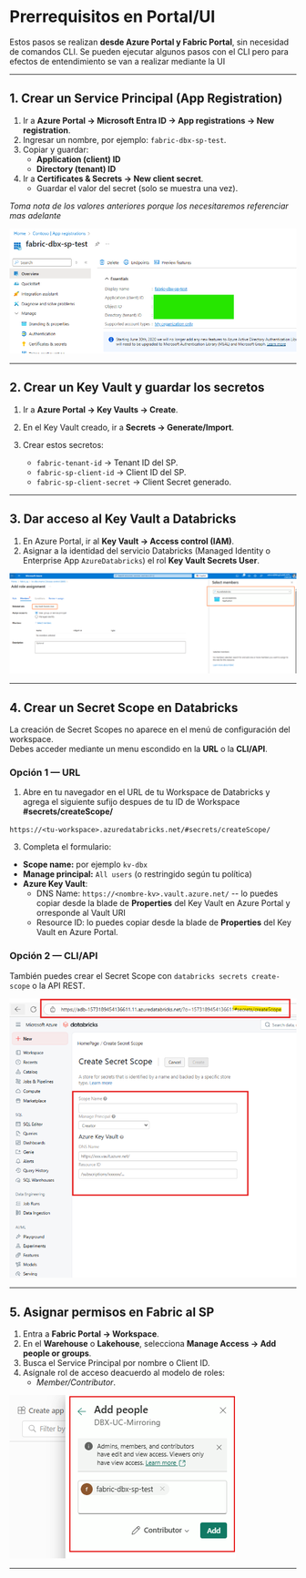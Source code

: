 # Prerrequisitos en Portal/UI

Estos pasos se realizan **desde Azure Portal y Fabric Portal**, sin necesidad de comandos CLI. Se pueden ejecutar algunos pasos con el CLI pero para efectos de entendimiento se van a realizar mediante la UI

---

## 1. Crear un Service Principal (App Registration)

1. Ir a **Azure Portal → Microsoft Entra ID → App registrations → New registration**.  
2. Ingresar un nombre, por ejemplo: `fabric-dbx-sp-test`.  
3. Copiar y guardar:  
   - **Application (client) ID**  
   - **Directory (tenant) ID**  
4. Ir a **Certificates & Secrets → New client secret**.  
   - Guardar el valor del secret (solo se muestra una vez).
  
*Toma nota de los valores anteriores porque los necesitaremos referenciar mas adelante*


![SP](../assets/img/dbx-fabric-1.png)

---

## 2. Crear un Key Vault y guardar los secretos

1. Ir a **Azure Portal → Key Vaults → Create**.  
2. En el Key Vault creado, ir a **Secrets → Generate/Import**.  
3. Crear estos secretos:
   
   - `fabric-tenant-id` → Tenant ID del SP.  
   - `fabric-sp-client-id` → Client ID del SP.  
   - `fabric-sp-client-secret` → Client Secret generado.
  
---

## 3. Dar acceso al Key Vault a Databricks

1. En Azure Portal, ir al **Key Vault → Access control (IAM)**.  
2. Asignar a la identidad del servicio Databricks (Managed Identity o Enterprise App `AzureDatabricks`) el rol **Key Vault Secrets User**.

![SP](../assets/img/dbx-fabric-0.png)

---

## 4. Crear un Secret Scope en Databricks

La creación de Secret Scopes no aparece en el menú de configuración del workspace.  
Debes acceder mediante un menu escondido en la **URL** o la **CLI/API**.

### Opción 1 — URL
1. Abre en tu navegador en el URL de tu Workspace de Databricks y agrega el siguiente sufijo despues de tu ID de Workspace **#secrets/createScope/**

`https://<tu-workspace>.azuredatabricks.net/#secrets/createScope/`

3. Completa el formulario:  
- **Scope name:** por ejemplo `kv-dbx`  
- **Manage principal:** `All users` (o restringido según tu política)  
- **Azure Key Vault**:  
  - DNS Name: `https://<nombre-kv>.vault.azure.net/`  -- lo puedes copiar desde la blade de **Properties** del Key Vault en Azure Portal y orresponde al Vault URI
  - Resource ID: lo puedes copiar desde la blade de **Properties** del Key Vault en Azure Portal.  

### Opción 2 — CLI/API
También puedes crear el Secret Scope con `databricks secrets create-scope` o la API REST.  

![SP](../assets/img/dbx-scope.png)

---

## 5. Asignar permisos en Fabric al SP

1. Entra a **Fabric Portal → Workspace**.  
2. En el **Warehouse** o **Lakehouse**, selecciona **Manage Access → Add people or groups**.  
3. Busca el Service Principal por nombre o Client ID.  
4. Asígnale rol de acceso deacuerdo al modelo de roles:  
   -  *Member/Contributor*.  
   
![SP](../assets/img/dbx-fabric-2.png)


---
